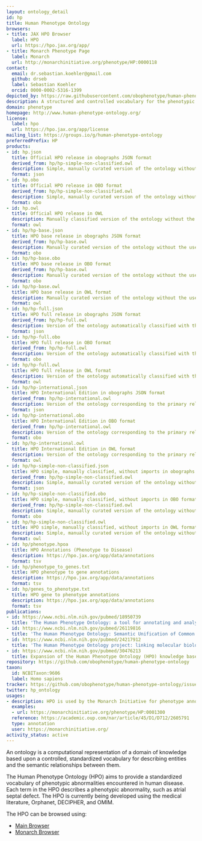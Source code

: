 ```yaml
---
layout: ontology_detail
id: hp
title: Human Phenotype Ontology
browsers:
- title: JAX HPO Browser
  label: HPO
  url: https://hpo.jax.org/app/
- title: Monarch Phenotype Page
  label: Monarch
  url: http://monarchinitiative.org/phenotype/HP:0000118
contact:
  email: dr.sebastian.koehler@gmail.com
  github: drseb
  label: Sebastian Koehler
  orcid: 0000-0002-5316-1399
depicted_by: https://raw.githubusercontent.com/obophenotype/human-phenotype-ontology/master/logo/HPO-logo-black_small.png
description: A structured and controlled vocabulary for the phenotypic features encountered in human hereditary and other disease.
domain: phenotype
homepage: http://www.human-phenotype-ontology.org/
license:
  label: hpo
  url: https://hpo.jax.org/app/license
mailing_list: https://groups.io/g/human-phenotype-ontology
preferredPrefix: HP
products:
- id: hp.json
  title: Official HPO release in obographs JSON format
  derived_from: hp/hp-simple-non-classified.owl
  description: Simple, manually curated version of the ontology without the use of a reasoner, and without any imported terms, in obographs JSON format.
  format: json
- id: hp.obo
  title: Official HPO release in OBO format
  derived_from: hp/hp-simple-non-classified.owl
  description: Simple, manually curated version of the ontology without the use of a reasoner, and without any imported terms, in OBO file format.
  format: obo
- id: hp.owl
  title: Official HPO release in OWL
  description: Manually classified version of the ontology without the use of a reasoner, with imported terms, in OWL format (RDF/XML).
  format: owl
- id: hp/hp-base.json
  title: HPO base release in obographs JSON format
  derived_from: hp/hp-base.owl
  description: Manually curated version of the ontology without the use of a reasoner, with references to imported terms, in obographs JSON file format.
  format: obo
- id: hp/hp-base.obo
  title: HPO base release in OBO format
  derived_from: hp/hp-base.owl
  description: Manually curated version of the ontology without the use of a reasoner, with references to imported terms, in OBO file format.
  format: obo
- id: hp/hp-base.owl
  title: HPO base release in OWL format
  description: Manually curated version of the ontology without the use of a reasoner, with references to imported terms, in OWL (RDF/XML) file format.
  format: owl
- id: hp/hp-full.json
  title: HPO full release in obographs JSON format
  derived_from: hp/hp-full.owl
  description: Version of the ontology automatically classified with the use of a reasoner, including all imported terms, in obographs JSON file format.
  format: json
- id: hp/hp-full.obo
  title: HPO full release in OBO format
  derived_from: hp/hp-full.owl
  description: Version of the ontology automatically classified with the use of a reasoner, including all imported terms, in OBO file format.
  format: obo
- id: hp/hp-full.owl
  title: HPO full release in OWL format
  description: Version of the ontology automatically classified with the use of a reasoner, including all imported terms, in OWL (RDF/XML) file format.
  format: owl
- id: hp/hp-international.json
  title: HPO International Edition in obographs JSON format
  derived_from: hp/hp-international.owl
  description: Version of the ontology corresponding to the primary release (hp.owl), with translated labels, synonyms, and definitions, in obographs JSON file format.
  format: json
- id: hp/hp-international.obo
  title: HPO International Edition in OBO format
  derived_from: hp/hp-international.owl
  description: Version of the ontology corresponding to the primary release (hp.owl), with translated labels, synonyms, and definitions, in OBO file format.
  format: obo
- id: hp/hp-international.owl
  title: HPO International Edition in OWL format
  description: Version of the ontology corresponding to the primary release (hp.owl), with translated labels, synonyms, and definitions, in OWL (RDF/XML) file format.
  format: owl
- id: hp/hp-simple-non-classified.json
  title: HPO simple, manually classified, without imports in obographs JSON format
  derived_from: hp/hp-simple-non-classified.owl
  description: Simple, manually curated version of the ontology without the use of a reasoner, and without any imported terms, in obographs JSON file format.
  format: json
- id: hp/hp-simple-non-classified.obo
  title: HPO simple, manually classified, without imports in OBO format
  derived_from: hp/hp-simple-non-classified.owl
  description: Simple, manually curated version of the ontology without the use of a reasoner, and without any imported terms, in OBO file format.
  format: obo
- id: hp/hp-simple-non-classified.owl
  title: HPO simple, manually classified, without imports in OWL format
  description: Simple, manually curated version of the ontology without the use of a reasoner, and without any imported terms, in OWL (RDF/XML) file format.
  format: owl
- id: hp/phenotype.hpoa
  title: HPO Annotations (Phenotype to Disease)
  description: https://hpo.jax.org/app/data/annotations
  format: tsv
- id: hp/phenotype_to_genes.txt
  title: HPO phenotype to gene annotations
  description: https://hpo.jax.org/app/data/annotations
  format: tsv
- id: hp/genes_to_phenotype.txt
  title: HPO gene to phenotype annotations
  description: https://hpo.jax.org/app/data/annotations
  format: tsv
publications:
- id: https://www.ncbi.nlm.nih.gov/pubmed/18950739
  title: 'The Human Phenotype Ontology: a tool for annotating and analyzing human hereditary disease.'
- id: https://www.ncbi.nlm.nih.gov/pubmed/26119816
  title: 'The Human Phenotype Ontology: Semantic Unification of Common and Rare Disease.'
- id: https://www.ncbi.nlm.nih.gov/pubmed/24217912
  title: 'The Human Phenotype Ontology project: linking molecular biology and disease through phenotype data.'
- id: https://www.ncbi.nlm.nih.gov/pubmed/30476213
  title: Expansion of the Human Phenotype Ontology (HPO) knowledge base and resources.
repository: https://github.com/obophenotype/human-phenotype-ontology
taxon:
  id: NCBITaxon:9606
  label: Homo sapiens
tracker: https://github.com/obophenotype/human-phenotype-ontology/issues/
twitter: hp_ontology
usages:
- description: HPO is used by the Monarch Initiative for phenotype annotations.
  examples:
  - url: https://monarchinitiative.org/phenotype/HP:0001300
  reference: https://academic.oup.com/nar/article/45/D1/D712/2605791
  type: annotation
  user: https://monarchinitiative.org/
activity_status: active
---
```


An ontology is a computational representation of a domain of knowledge based upon a controlled, standardized vocabulary for describing entities and the semantic relationships between them.

The Human Phenotype Ontology (HPO) aims to provide a standardized vocabulary of phenotypic abnormalities encountered in human disease. Each term in the HPO describes a phenotypic abnormality, such as atrial septal defect. The HPO is currently being developed using the medical literature, Orphanet, DECIPHER, and OMIM.

The HPO can be browsed using:

 * [Main Browser](https://hpo.jax.org/)
 * [Monarch Browser](https://monarchinitiative.org/phenotype/HP:0000118)
